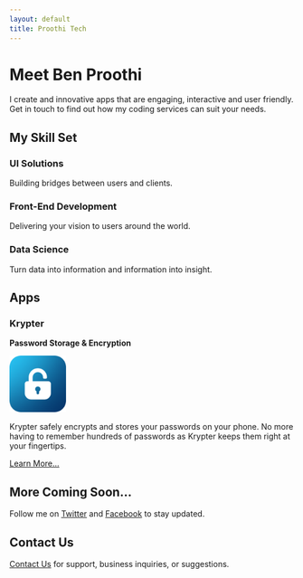 ```yaml
---
layout: default
title: Proothi Tech
---
```


# Meet Ben Proothi
I create and innovative apps that are engaging, interactive and user friendly. Get in touch to find out how my coding services can suit your needs.


## My Skill Set
### UI Solutions
Building bridges between users and clients.
### Front-End Development
Delivering your vision to users around the world.
### Data Science
Turn data into information and information into insight.


## Apps
### Krypter
**Password Storage & Encryption**

<img width="100" alt="Krypter Icon" src="kryptericon.png">

Krypter safely encrypts and stores your passwords on your phone. No more having to remember hundreds of passwords as Krypter keeps them right at your fingertips.

[Learn More...](./krypter.html)


## More Coming Soon...
Follow me on [Twitter](https://www.twitter.com/benproothi) and [Facebook](https://www.facebook.com/ben.proothi) to stay updated.


## Contact Us
[Contact Us](./contact.html) for support, business inquiries, or suggestions.
